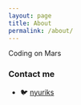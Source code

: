 ```yaml
---
layout: page
title: About
permalink: /about/
---
```


Coding on Mars

### Contact me

* 🐦 [nyuriks](https://github.com/zsu)
